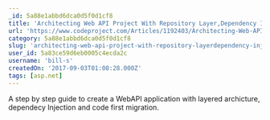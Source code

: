 ```yaml
---
_id: 5a88e1abbd6dca0d5f0d1cf8
title: 'Architecting Web API Project With Repository Layer,Dependency Injection And Entity Framework 6'
url: 'https://www.codeproject.com/Articles/1192403/Architecting-Web-API-Project-With-Repository-Layer'
category: 5a88e1abbd6dca0d5f0d1cf8
slug: 'architecting-web-api-project-with-repository-layerdependency-injection-and-entity-framework-6'
user_id: 5a83ce59d6eb0005c4ecda2c
username: 'bill-s'
createdOn: '2017-09-03T01:08:28.000Z'
tags: [asp.net]
---
```


A step by step guide to create a WebAPI application with layered archicture, dependecy Injection and code first migration.

